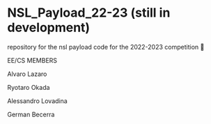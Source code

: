 # NSL_Payload_22-23 (still in development)
repository for the nsl payload code for the 2022-2023 competition 🚀

EE/CS MEMBERS

Alvaro Lazaro

Ryotaro Okada

Alessandro Lovadina

German Becerra
